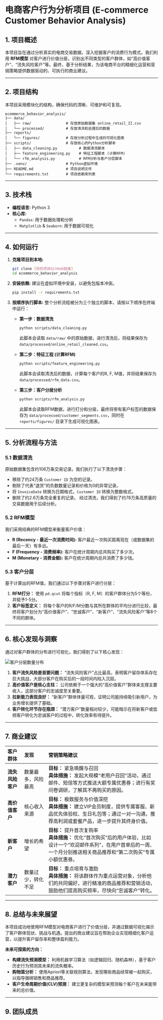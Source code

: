 # 电商客户行为分析项目 (E-commerce Customer Behavior Analysis)

## 1. 项目概述

本项目旨在通过分析真实的电商交易数据，深入挖掘客户的消费行为模式。我们利用 **RFM模型** 对客户进行价值分层，识别出不同类型的客户群体，如“高价值客户”、“流失风险客户”等。最终，基于分析结果，为该电商平台的精细化运营和营销策略提供数据驱动的、可执行的商业建议。

---

## 2. 项目结构

本项目采用模块化的结构，确保代码的清晰、可维护和可复现。

```
ecommerce_behavior_analysis/
├── data/
│   ├── raw/                # 存放原始数据集 online_retail_II.csv
│   └── processed/          # 存放清洗和处理后的数据
├── reports/
│   └── figures/            # 存放分析过程中生成的可视化图表
├── scripts/                # 存放核心的Python分析脚本
│   ├── data_cleaning.py          # 数据清洗脚本
│   ├── feature_engineering.py    # 特征工程脚本 (计算RFM)
│   └── rfm_analysis.py           # RFM分析与客户分层脚本
├── .venv/                  # Python虚拟环境
├── README.md               # 项目说明文件
└── requirements.txt        # 项目依赖库列表
```
---

## 3. 技术栈

* **编程语言:** Python 3
* **核心库:**
    * `Pandas`: 用于数据处理和分析
    * `Matplotlib` & `Seaborn`: 用于数据可视化

---

## 4. 如何运行

1.  **克隆项目到本地:**
    ```bash
    git clone [你的项目GitHub链接]
    cd ecommerce_behavior_analysis
    ```

2.  **安装依赖:**
    建议在虚拟环境中安装，以避免包版本冲突。
    ```bash
    pip install -r requirements.txt
    ```

3.  **按顺序执行脚本:**
    整个分析流程被分为三个独立的脚本，请按以下顺序在终端中运行：

    * **第一步：数据清洗**
        ```bash
        python scripts/data_cleaning.py
        ```
        此脚本会读取 `data/raw/` 中的原始数据，进行清洗后，将结果保存为 `data/processed/online_retail_cleaned.csv`。

    * **第二步：特征工程 (计算RFM)**
        ```bash
        python scripts/feature_engineering.py
        ```
        此脚本会读取清洗后的数据，计算每个客户的R, F, M值，并将结果保存为 `data/processed/rfm_data.csv`。

    * **第三步：客户分层分析**
        ```bash
        python scripts/rfm_analysis.py
        ```
        此脚本会读取RFM数据，进行打分和分层，最终将带有客户标签的数据保存为 `data/processed/customer_segments.csv`，同时在 `reports/figures/` 目录下生成可视化图表。

---

## 5. 分析流程与方法

### 5.1 数据清洗
原始数据集包含约106万条交易记录。我们执行了以下清洗步骤：
-   移除了约24万条 `Customer ID` 为空的记录。
-   剔除了代表“退货”的负数数量记录和价格为0的异常记录。
-   将 `InvoiceDate` 转换为日期格式，`Customer ID` 转换为整数格式。
-   删除了约2.6万条完全重复的记录。
经过清洗，我们得到了约78万条高质量的交易数据用于后续分析。

### 5.2 RFM模型
我们采用经典的RFM模型来衡量客户价值：
-   **R (Recency - 最近一次消费时间):** 客户最近一次购买距离现在（或数据集的最后一天）有多远。
-   **F (Frequency - 消费频率):** 客户在统计周期内总共购买了多少次。
-   **M (Monetary - 消费金额):** 客户在统计周期内总共消费了多少钱。

### 5.3 客户分层
基于计算出的RFM值，我们通过以下步骤对客户进行分层：
1.  **RFM打分：** 使用 `pd.qcut` 将每个指标（R, F, M）的客户群体分为5个等份，并赋予1-5分。
2.  **客户标签定义：** 将每个客户的R/F/M分数与其所在群体的平均分进行比较，最终将客户划分为“高价值客户”、“忠诚客户”、“新客户”、“流失风险客户”等8个不同的群体。

---

## 6. 核心发现与洞察

通过对客户群体的分布进行可视化，我们得到了以下核心发现：

![客户分层数量分布](reports/figures/customer_segmentation_distribution.png)

1.  **客户流失风险是首要问题：** “流失风险客户”占比最高，表明客户留存体系存在巨大挑战，大部分客户在购买后的一段时间内陷入沉寂。
2.  **高价值客户是核心支柱：** 公司依赖于一个强大的“高价值客户”群体来支撑主要收入，这部分客户的忠诚度至关重要。
3.  **拉新能力表现良好：** “新客户”群体体量可观，证明公司能持续吸引新用户，为业务增长提供了基础。
4.  **客户转化环节存在瓶颈：** “潜力客户”数量相对较少，可能暗示在将新客户或低频客户转化为忠诚客户的过程中，转化效率有待提升。

---

## 7. 商业建议

| 客户群体 | 发现 | 营销策略建议 |
| :--- | :--- | :--- |
| **流失风险客户** | 数量最多，风险最高 | **目标：** 紧急唤醒与召回<br>**具体措施：** 发起大规模“老用户召回”活动，通过邮件、短信等方式推送大额专属优惠券；进行有奖问卷调研，了解其不再购买的原因。 |
| **高价值客户** | 核心收入来源 | **目标：** 极致服务与价值深挖<br>**具体措施：** 建立VIP会员制度，提供专属客服、新品优先体验权、生日礼包等；通过一对一沟通，推荐高利润或套餐产品，进一步提升其终身价值。 |
| **新客户** | 增长的希望 | **目标：** 提升首次复购率<br>**具体措施：** 优化“首次购买”后的用户体验，比如设计一个“欢迎邮件系列”，在用户首单后的一周、一个月分别推送相关商品推荐和“第二次购买”专属小额优惠券。 |
| **潜力客户** | 数量过少，转化不足 | **目标：** 重点培育与激励<br>**具体措施：** 将该群体作为重点运营对象，分析他们的共同偏好，进行精准的商品推荐和营销活动，鼓励他们提高购买频率，尽快向“忠诚客户”转化。 |

---

## 8. 总结与未来展望

本项目成功地使用RFM模型对电商客户进行了价值分层，并通过数据可视化揭示了客户群体现状、挑战与机遇。提出的商业建议旨在帮助企业实现精细化客户运营，以提升客户留存率和整体盈利能力。

**未来可探索的方向：**
-   **构建流失预测模型：** 利用机器学习算法（如逻辑回归、随机森林），基于客户历史行为预测其未来的流失概率。
-   **购物篮分析：** 使用Apriori等关联规则算法，发现哪些商品经常被一起购买，以指导捆绑销售和商品推荐。
-   **客户生命周期价值(CLV)预测：** 建立更复杂的模型来预测每个客户在未来能带来的总价值。

---

## 9. 团队成员
